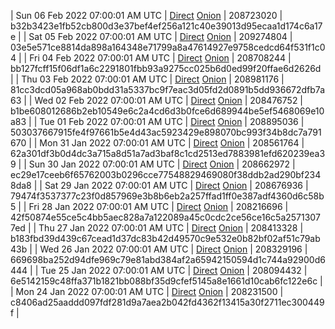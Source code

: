| Sun 06 Feb 2022 07:00:01 AM UTC | [Direct](https://oshi.at/heDz) [Onion](http://5ety7tpkim5me6eszuwcje7bmy25pbtrjtue7zkqqgziljwqy3rrikqd.onion/heDz) | 208723020 | b32b3423e1fb52cb800d3e37bef4ef256a121c40e39013d95ecaa1d174c6a17e | 
| Sat 05 Feb 2022 07:00:01 AM UTC | [Direct](https://oshi.at/bRqd) [Onion](http://5ety7tpkim5me6eszuwcje7bmy25pbtrjtue7zkqqgziljwqy3rrikqd.onion/bRqd) | 209274804 | 03e5e571ce8814da898a164348e71799a8a47614927e9758cedcd64f531f1c04 | 
| Fri 04 Feb 2022 07:00:01 AM UTC | [Direct](https://oshi.at/VVir) [Onion](http://5ety7tpkim5me6eszuwcje7bmy25pbtrjtue7zkqqgziljwqy3rrikqd.onion/VVir) | 208708244 | bb127fcff15f06df1a6c2291801fbb93a9275cc025b6d0ed99f20ffae6d2626d | 
| Thu 03 Feb 2022 07:00:01 AM UTC | [Direct](https://oshi.at/DXKS) [Onion](http://5ety7tpkim5me6eszuwcje7bmy25pbtrjtue7zkqqgziljwqy3rrikqd.onion/DXKS) | 208981176 | 81cc3dcd05a968ab0bdd31a5337bc9f7eac3d05fd2d0891b5dd936672dfb7a63 | 
| Wed 02 Feb 2022 07:00:01 AM UTC | [Direct](https://oshi.at/ysnX) [Onion](http://5ety7tpkim5me6eszuwcje7bmy25pbtrjtue7zkqqgziljwqy3rrikqd.onion/ysnX) | 208476752 | b1be608012686b2eb10549e6c2a4cd6d3b0fce6d689944be5ef5468069e10a83 | 
| Tue 01 Feb 2022 07:00:01 AM UTC | [Direct](https://oshi.at/WZqs) [Onion](http://5ety7tpkim5me6eszuwcje7bmy25pbtrjtue7zkqqgziljwqy3rrikqd.onion/WZqs) | 208895036 | 503037667915fe4f97661b5e4d43ac5923429e898070bc993f34b8dc7a791670 | 
| Mon 31 Jan 2022 07:00:01 AM UTC | [Direct](https://oshi.at/JEEa) [Onion](http://5ety7tpkim5me6eszuwcje7bmy25pbtrjtue7zkqqgziljwqy3rrikqd.onion/JEEa) | 208561764 | 62a301df3b0d4dc3a715a8d51a7ad3baf8c1cd2513ed7883981efd620239ea39 | 
| Sun 30 Jan 2022 07:00:01 AM UTC | [Direct](https://oshi.at/tLKP) [Onion](http://5ety7tpkim5me6eszuwcje7bmy25pbtrjtue7zkqqgziljwqy3rrikqd.onion/tLKP) | 208662972 | ec29e17ceeb6f65762003b0296cce77548829469080f38ddb2ad290bf2348da8 | 
| Sat 29 Jan 2022 07:00:01 AM UTC | [Direct](https://oshi.at/uDyi) [Onion](http://5ety7tpkim5me6eszuwcje7bmy25pbtrjtue7zkqqgziljwqy3rrikqd.onion/uDyi) | 208676936 | 79474f3537377c23f0d857969e3b8b6eb2a257ffad1ff0e387adf4360d6c58b5 | 
| Fri 28 Jan 2022 07:00:01 AM UTC | [Direct](https://oshi.at/DqvE) [Onion](http://5ety7tpkim5me6eszuwcje7bmy25pbtrjtue7zkqqgziljwqy3rrikqd.onion/DqvE) | 208216696 | 42f50874e55ce5c4bb5aec828a7a122089a45c0cdc2ce56ce16c5a25713077ed | 
| Thu 27 Jan 2022 07:00:01 AM UTC | [Direct](https://oshi.at/ecBM) [Onion](http://5ety7tpkim5me6eszuwcje7bmy25pbtrjtue7zkqqgziljwqy3rrikqd.onion/ecBM) | 208413328 | b183fbd39d439c67cead1d37dc83b42d49570c9e532e0b82bf02af51c79ab43b | 
| Wed 26 Jan 2022 07:00:01 AM UTC | [Direct](https://oshi.at/Rocq) [Onion](http://5ety7tpkim5me6eszuwcje7bmy25pbtrjtue7zkqqgziljwqy3rrikqd.onion/Rocq) | 208329196 | 669698ba252d94dfe969c79e81abd384af2a65942150594d1c744a92900d6444 | 
| Tue 25 Jan 2022 07:00:01 AM UTC | [Direct](https://oshi.at/zxke) [Onion](http://5ety7tpkim5me6eszuwcje7bmy25pbtrjtue7zkqqgziljwqy3rrikqd.onion/zxke) | 208094432 | 6e5142159c48ffa371b1821bb088bf35d9cfef5145a8e1661d10cab6fc122e6c | 
| Mon 24 Jan 2022 07:00:01 AM UTC | [Direct](https://oshi.at/HRgQ) [Onion](http://5ety7tpkim5me6eszuwcje7bmy25pbtrjtue7zkqqgziljwqy3rrikqd.onion/HRgQ) | 208231500 | c8406ad25aaddd097fdf281d9a7aea2b042fd4362f13415a30f2711ec300449f | 
